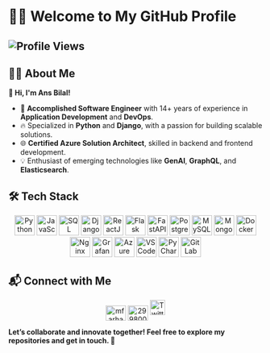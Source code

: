 # 👨‍💻 Welcome to My GitHub Profile  

![Profile Views](https://komarev.com/ghpvc/?username=YourGitHubUsername&label=Profile%20Views&color=0e75b6&style=flat) 
---

## 🧑‍💼 About Me  
**👋 Hi, I'm Ans Bilal!**  
- 🚀 **Accomplished Software Engineer** with 14+ years of experience in **Application Development** and **DevOps**.  
- 🔥 Specialized in **Python** and **Django**, with a passion for building scalable solutions.  
- 🌐 **Certified Azure Solution Architect**, skilled in backend and frontend development.  
- 💡 Enthusiast of emerging technologies like **GenAI**, **GraphQL**, and **Elasticsearch**.  

## 🛠️ Tech Stack  

<p align="center">
  <!-- Languages -->
  <img src="https://img.shields.io/badge/Python-3776AB?style=for-the-badge&logo=python&logoColor=white" alt="Python" height="40" />
  <img src="https://img.shields.io/badge/JavaScript-F7DF1E?style=for-the-badge&logo=javascript&logoColor=black" alt="JavaScript" height="40" />
  <img src="https://img.shields.io/badge/SQL-4479A1?style=for-the-badge&logo=postgresql&logoColor=white" alt="SQL" height="40" />
  
  <!-- Frameworks -->
  <img src="https://img.shields.io/badge/Django-092E20?style=for-the-badge&logo=django&logoColor=white" alt="Django" height="40" />
  <img src="https://img.shields.io/badge/React-20232A?style=for-the-badge&logo=react&logoColor=61DAFB" alt="ReactJS" height="40" />
  <img src="https://img.shields.io/badge/Flask-000000?style=for-the-badge&logo=flask&logoColor=white" alt="Flask" height="40" />
  <img src="https://img.shields.io/badge/FastAPI-009688?style=for-the-badge&logo=fastapi&logoColor=white" alt="FastAPI" height="40" />

  <!-- Databases -->
  <img src="https://img.shields.io/badge/PostgreSQL-336791?style=for-the-badge&logo=postgresql&logoColor=white" alt="PostgreSQL" height="40" />
  <img src="https://img.shields.io/badge/MySQL-4479A1?style=for-the-badge&logo=mysql&logoColor=white" alt="MySQL" height="40" />
  <img src="https://img.shields.io/badge/MongoDB-4EA94B?style=for-the-badge&logo=mongodb&logoColor=white" alt="MongoDB" height="40" />

  <!-- DevOps -->
  <img src="https://img.shields.io/badge/Docker-2496ED?style=for-the-badge&logo=docker&logoColor=white" alt="Docker" height="40" />
  <img src="https://img.shields.io/badge/Nginx-269539?style=for-the-badge&logo=nginx&logoColor=white" alt="Nginx" height="40" />
  <img src="https://img.shields.io/badge/Grafana-F46800?style=for-the-badge&logo=grafana&logoColor=white" alt="Grafana" height="40" />
  <img src="https://img.shields.io/badge/Azure-0078D4?style=for-the-badge&logo=microsoftazure&logoColor=white" alt="Azure" height="40" />
  
  <!-- Tools -->
  <img src="https://img.shields.io/badge/Visual%20Studio%20Code-007ACC?style=for-the-badge&logo=visualstudiocode&logoColor=white" alt="VS Code" height="40" />
  <img src="https://img.shields.io/badge/PyCharm-000000?style=for-the-badge&logo=pycharm&logoColor=white" alt="PyCharm" height="40" />
  <img src="https://img.shields.io/badge/GitLab-FC6D26?style=for-the-badge&logo=gitlab&logoColor=white" alt="GitLab" height="40" />
</p>

## 📬 Connect with Me  

<p align="center">
  <a href="https://www.linkedin.com/in/ansbilal" target="blank"><img align="center" src="https://raw.githubusercontent.com/rahuldkjain/github-profile-readme-generator/master/src/images/icons/Social/linked-in-alt.svg" alt="mfarhan133" height="30" width="40" /></a>
  <a href="https://stackoverflow.com/users/8718274" target="blank"><img align="center" src="https://raw.githubusercontent.com/rahuldkjain/github-profile-readme-generator/master/src/images/icons/Social/stack-overflow.svg" alt="2998007" height="30" width="40" /></a>
  <a href="https://twitter.com/ansbilal117" target="blank">
    <img src="https://img.shields.io/badge/Twitter-1DA1F2?style=for-the-badge&logo=twitter&logoColor=white" alt="Twitter" height="30" height="40" />
  </a>
</p>

**Let’s collaborate and innovate together! Feel free to explore my repositories and get in touch. 🚀**  
